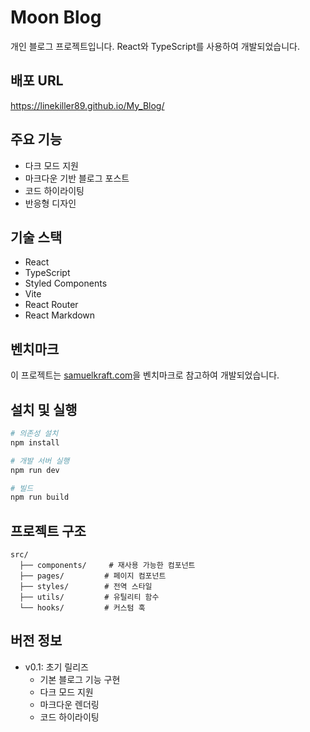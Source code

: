 # Moon Blog

개인 블로그 프로젝트입니다. React와 TypeScript를 사용하여 개발되었습니다.

## 배포 URL

https://linekiller89.github.io/My_Blog/

## 주요 기능

- 다크 모드 지원
- 마크다운 기반 블로그 포스트
- 코드 하이라이팅
- 반응형 디자인

## 기술 스택

- React
- TypeScript
- Styled Components
- Vite
- React Router
- React Markdown

## 벤치마크

이 프로젝트는 [samuelkraft.com](https://samuelkraft.com/)을 벤치마크로 참고하여 개발되었습니다.

## 설치 및 실행

```bash
# 의존성 설치
npm install

# 개발 서버 실행
npm run dev

# 빌드
npm run build
```

## 프로젝트 구조

```
src/
  ├── components/     # 재사용 가능한 컴포넌트
  ├── pages/         # 페이지 컴포넌트
  ├── styles/        # 전역 스타일
  ├── utils/         # 유틸리티 함수
  └── hooks/         # 커스텀 훅
```

## 버전 정보

- v0.1: 초기 릴리즈
  - 기본 블로그 기능 구현
  - 다크 모드 지원
  - 마크다운 렌더링
  - 코드 하이라이팅
